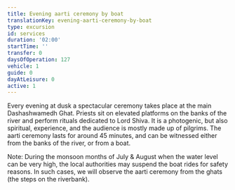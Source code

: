 ```yaml
---
title: Evening aarti ceremony by boat
translationKey: evening-aarti-ceremony-by-boat
type: excursion
id: services
duration: '02:00'
startTime: ''
transfer: 0
daysOfOperation: 127
vehicle: 1
guide: 0
dayAtLeisure: 0
active: 1
---
```

Every evening at dusk a spectacular ceremony takes place at the main Dashashwamedh Ghat. Priests sit on elevated platforms on the banks of the river and perform rituals dedicated to Lord Shiva. It is a photogenic, but also spiritual, experience, and the audience is mostly made up of pilgrims. The aarti ceremony lasts for around 45 minutes, and can be witnessed either from the banks of the river, or from a boat.     


Note: During the monsoon months of July & August when the water level can be very high, the local authorities may suspend the boat rides for safety reasons. In such cases, we will observe the aarti ceremony from the ghats (the steps on the riverbank).